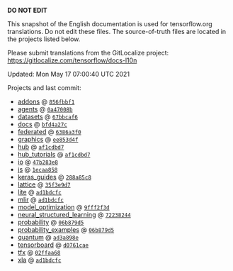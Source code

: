 __DO NOT EDIT__

This snapshot of the English documentation is used for tensorflow.org
translations. Do not edit these files. The source-of-truth files are located in
the projects listed below.

Please submit translations from the GitLocalize project: https://gitlocalize.com/tensorflow/docs-l10n

Updated: Mon May 17 07:00:40 UTC 2021

Projects and last commit:

- [addons](https://github.com/tensorflow/addons/tree/master/docs) @ <a href='https://github.com/tensorflow/addons/commit/856fbbf1800e77e618a8075814ad70d23e802bb2'><code>856fbbf1</code></a>
- [agents](https://github.com/tensorflow/agents/tree/master/docs) @ <a href='https://github.com/tensorflow/agents/commit/0a47008bb8a94425ed6edccaec1dee6ffb2e924a'><code>0a47008b</code></a>
- [datasets](https://github.com/tensorflow/datasets/tree/master/docs) @ <a href='https://github.com/tensorflow/datasets/commit/67bbcaf6cbadeceadfeacfa18a70423024e41e1b'><code>67bbcaf6</code></a>
- [docs](https://github.com/tensorflow/docs/tree/master/site/en) @ <a href='https://github.com/tensorflow/docs/commit/bfd4a27c35dec4caf5446951e8ef0d3eb8687755'><code>bfd4a27c</code></a>
- [federated](https://github.com/tensorflow/federated/tree/master/docs) @ <a href='https://github.com/tensorflow/federated/commit/6386a3f063359aacd6464a88de7e51a882bac375'><code>6386a3f0</code></a>
- [graphics](https://github.com/tensorflow/graphics/tree/master/tensorflow_graphics/g3doc) @ <a href='https://github.com/tensorflow/graphics/commit/ee853d4fbd63352ad091c1bb69d4702ccd71a61a'><code>ee853d4f</code></a>
- [hub](https://github.com/tensorflow/hub/tree/master/docs) @ <a href='https://github.com/tensorflow/hub/commit/af1cdbd7ebc468999f7f28b6b6c728aa96ff43ec'><code>af1cdbd7</code></a>
- [hub_tutorials](https://github.com/tensorflow/hub/tree/master/examples/colab) @ <a href='https://github.com/tensorflow/hub/commit/af1cdbd7ebc468999f7f28b6b6c728aa96ff43ec'><code>af1cdbd7</code></a>
- [io](https://github.com/tensorflow/io/tree/master/docs) @ <a href='https://github.com/tensorflow/io/commit/47b283e8a01645097f6009d361011f2021e2ab08'><code>47b283e8</code></a>
- [js](https://github.com/tensorflow/tfjs-website/tree/master/docs) @ <a href='https://github.com/tensorflow/tfjs-website/commit/1ecaa85821596a1876ba8560d80a00da74275c47'><code>1ecaa858</code></a>
- [keras_guides](https://github.com/tensorflow/docs/tree/snapshot-keras/site/en/guide/keras) @ <a href='https://github.com/tensorflow/docs/commit/288a85c8c652050d802d4737ebf21d19254b6672'><code>288a85c8</code></a>
- [lattice](https://github.com/tensorflow/lattice/tree/master/docs) @ <a href='https://github.com/tensorflow/lattice/commit/35f3e9d7da7f90a700d7a903e1818e82965f245c'><code>35f3e9d7</code></a>
- [lite](https://github.com/tensorflow/tensorflow/tree/master/tensorflow/lite/g3doc) @ <a href='https://github.com/tensorflow/tensorflow/commit/ad1bdcfc4dda846a588b44755f82f56a012f5cc8'><code>ad1bdcfc</code></a>
- [mlir](https://github.com/tensorflow/tensorflow/tree/master/tensorflow/compiler/mlir/g3doc) @ <a href='https://github.com/tensorflow/tensorflow/commit/ad1bdcfc4dda846a588b44755f82f56a012f5cc8'><code>ad1bdcfc</code></a>
- [model_optimization](https://github.com/tensorflow/model-optimization/tree/master/tensorflow_model_optimization/g3doc) @ <a href='https://github.com/tensorflow/model-optimization/commit/9fff2f3d685e6e55557fc72b4ef66c508de520f7'><code>9fff2f3d</code></a>
- [neural_structured_learning](https://github.com/tensorflow/neural-structured-learning/tree/master/g3doc) @ <a href='https://github.com/tensorflow/neural-structured-learning/commit/72238244a7a3b614f2606ebbc01108a301183d4b'><code>72238244</code></a>
- [probability](https://github.com/tensorflow/probability/tree/master/tensorflow_probability/g3doc) @ <a href='https://github.com/tensorflow/probability/commit/06b879d57009da1f3f09f81dffad2212ce66a9c9'><code>06b879d5</code></a>
- [probability_examples](https://github.com/tensorflow/probability/tree/master/tensorflow_probability/examples/jupyter_notebooks) @ <a href='https://github.com/tensorflow/probability/commit/06b879d57009da1f3f09f81dffad2212ce66a9c9'><code>06b879d5</code></a>
- [quantum](https://github.com/tensorflow/quantum/tree/master/docs) @ <a href='https://github.com/tensorflow/quantum/commit/ad3a898e27a0aa7ee7e76268375e87c04bbfd162'><code>ad3a898e</code></a>
- [tensorboard](https://github.com/tensorflow/tensorboard/tree/master/docs) @ <a href='https://github.com/tensorflow/tensorboard/commit/d0761caed27d19dd4105146f59a324bc0aef5796'><code>d0761cae</code></a>
- [tfx](https://github.com/tensorflow/tfx/tree/master/docs) @ <a href='https://github.com/tensorflow/tfx/commit/02ffaa685c457cb0a213600daa89a720e34c7964'><code>02ffaa68</code></a>
- [xla](https://github.com/tensorflow/tensorflow/tree/master/tensorflow/compiler/xla/g3doc) @ <a href='https://github.com/tensorflow/tensorflow/commit/ad1bdcfc4dda846a588b44755f82f56a012f5cc8'><code>ad1bdcfc</code></a>

